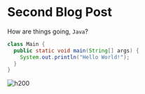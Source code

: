 # Second Blog Post

How are things going, `Java`?

```java
class Main {
  public static void main(String[] args) {
    System.out.println("Hello World!");
  }
}
```


![h200](https://upload.wikimedia.org/wikipedia/en/thumb/3/30/Java_programming_language_logo.svg/1200px-Java_programming_language_logo.svg.png)


